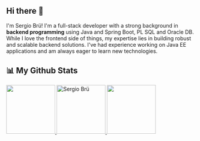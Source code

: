 ## Hi there 👋

I'm Sergio Brü!
I'm a full-stack developer with a strong background in **backend programming** using Java and Spring Boot, PL SQL and Oracle DB. While I love the frontend side of things, my expertise lies in building robust and scalable backend solutions. I've had experience working on Java EE applications and am always eager to learn new technologies.
<!--
**zzergAtStage/zzergAtStage** is a ✨ _special_ ✨ repository because its `README.md` (this file) appears on your GitHub profile.

Here are some ideas to get you started:

- 🔭 I’m currently working on ...
- 🌱 I’m currently learning ...
- 👯 I’m looking to collaborate on ...
- 🤔 I’m looking for help with ...
- 💬 Ask me about ...
- 📫 How to reach me: ...
- 😄 Pronouns: ...
- ⚡ Fun fact: ...
-->
## 📊 My Github Stats
<div display="flex">
<a href="https://github.com/zzergAtStage">
  <img height="130em" src="https://github-readme-stats-eight-theta.vercel.app/api?username=zzergAtStage&show_icons=true&include_all_commits=true&count_private=true&theme=react"/>
  <img height="130em" src="https://github-readme-streak-stats.herokuapp.com/?user=zzergAtStage&layout=compact&langs_count=8&theme=react" alt="Sergio Brü" />
  <img height="130em" src="https://github-readme-stats-eight-theta.vercel.app/api/top-langs/?username=zzergAtStage&layout=compact&langs_count=8&theme=react"/>
</a>
</div>

